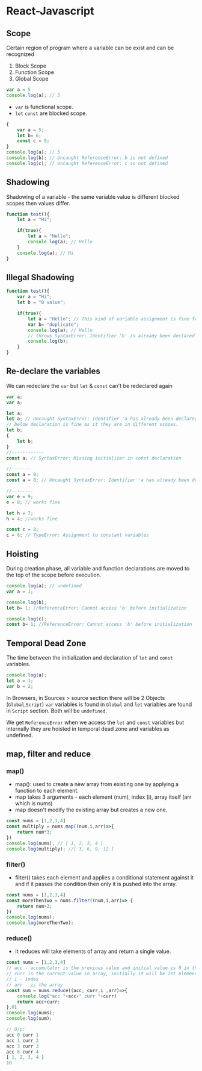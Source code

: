 # React-Javascript

## Scope
Certain region of program where a variable can be exist and can be recognized

1. Block Scope
2. Function Scope
3. Global Scope

```js
var a = 5
console.log(a); // 5
```

- `var` is functional scope.
- `let` `const` are blocked scope.
```js
{
    var a = 5;
    let b= 6;
    const c = 9;
}
console.log(a); // 5
console.log(b); // Uncaught ReferenceError: b is not defined
console.log(c); // Uncaught ReferenceError: c is not defined
```

## Shadowing
Shadowing of a variable - the same variable value is different blocked scopes then values differ.

```js
function test(){
    let a = "Hi";

    if(true){
        let a = "Hello";
        console.log(a); // Hello
    }
    console.log(a); // Hi
}
```

## Illegal Shadowing

```js
function test(){
    var a = "Hi";
    let b = "B value";

    if(true){
        let a = "Hello"; // This kind of variable assignment is fine from var to let but let to var causes Syntax error. 
        var b= "duplicate";
        console.log(a); // Hello
        // throws SyntaxError: Identifier 'b' is already been declared
        console.log(b); 
    }
}
```

## Re-declare the variables

We can redeclare the `var` but `let` & `const` can't be redeclared again
```js
var a;
var a;

let a;
let a; // Uncaught SyntaxError: Identifier 'a has already been declared
// below declaration is fine as it they are in different scopes.
let b;
{
    let b;
}
//------------
const a; // SyntaxError: Missing initializer in const declaration

//-------
const a = 9;
const a = 8; // Uncaught SyntaxError: Identifier 'a has already been declared

//--------
var e = 9;
e = 8; // works fine

let h = 7;
h = 4; //works fine

const c = 8;
c = 6; // TypeError: Assignment to constant variables
```

## Hoisting
During creation phase, all variable and function declarations are moved to the top of the scope before execution.

```js
console.log(a); // undefined
var a = 1;

console.log(b);
let b= 1; //ReferenceError: Cannot access 'b' before initialization

console.log(c);
const b= 1; //ReferenceError: Cannot access 'b' before initialization
```

## Temporal Dead Zone
The time between the initialization and declaration of `let` and `const` variables.

```js
console.log(a);
let a = 1;
var b = 2;
```
In Browsers, in Sources > source section there will be 2 Objects (`Global`,`Script`) `var` variables is found in `Global` and `let` variables are found in `Script` section. Both will be `undefined`.

We get `ReferenceError` when we access the `let` and `const` variables but internally they are hoisted in temporal dead zone and variables as undefined.

## map, filter and reduce

### map()
- map(): used to create a new array from existing one by applying a function to each element.
- map takes 3 arguments - each element (num), index (i), array itself (arr which is nums)
- map doesn't modify the existing array but creates a new one.
```js
const nums = [1,2,3,4]
const multiply = nums.map((num,i,arr)=>{
    return num*3;
})
console.log(nums); // [ 1, 2, 3, 4 ]
console.log(multiply); //[ 3, 6, 9, 12 ]
```

### filter()

- filter() takes each element and applies a conditional statement against it and if it passes the condition then only it is pushed into the array.

```js
const nums = [1,2,3,4]
const moreThenTwo = nums.filter((num,i,arr)=> {
    return num>2;
})
console.log(nums);
console.log(moreThenTwo);
```

### reduce()

- It reduces will take elements of array and return a single value.

```js
const nums = [1,2,3,4]
// acc - accumulator is the previous value and initial value is 0 in this case as mentioned as 2nd parameter
// curr is the current value in array, initially it will be 1st element
// i - index
// arr - is the array
const sum = nums.reduce((acc, curr,i ,arr)=>{
    console.log("acc "+acc+" curr "+curr)
    return acc+curr;
},0)
console.log(nums);
console.log(sum);

// O/p:
acc 0 curr 1
acc 1 curr 2
acc 3 curr 3
acc 6 curr 4
[ 1, 2, 3, 4 ]
10
```